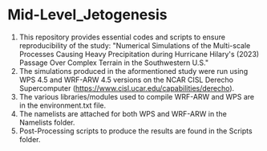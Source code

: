 # Mid-Level_Jetogenesis
1. This repository provides essential codes and scripts to ensure reproducibility of the study: "Numerical Simulations of the Multi-scale Processes Causing Heavy Precipitation during Hurricane Hilary's (2023) Passage Over Complex Terrain in the Southwestern U.S."
2. The simulations produced in the aformentioned study were run using WPS 4.5 and WRF-ARW 4.5 versions on the NCAR CISL Derecho Supercomputer (https://www.cisl.ucar.edu/capabilities/derecho).
3. The various libraries/modules used to compile WRF-ARW and WPS are in the environment.txt file.
4. The namelists are attached for both WPS and WRF-ARW in the Namelists folder.
5. Post-Processing scripts to produce the results are found in the Scripts folder.
